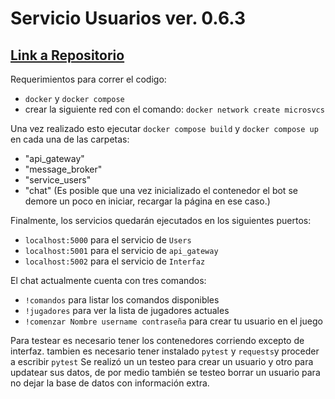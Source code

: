 # Servicio Usuarios ver. 0.6.3 
## [Link a Repositorio](https://github.com/iZeelow/ArquiSW_TareaU4)

Requerimientos para correr el codigo:
- ```docker``` y ```docker compose```
- crear la siguiente red con el comando: ```docker network create microsvcs```

Una vez realizado esto ejecutar ```docker compose build``` y ```docker compose up``` en cada una de las carpetas:
- "api_gateway"
- "message_broker"
- "service_users"
- "chat" (Es posible que una vez inicializado el contenedor el bot se demore un poco en iniciar, recargar la página en ese caso.)

Finalmente, los servicios quedarán ejecutados en los siguientes puertos:
- ```localhost:5000``` para el servicio de ```Users```
- ```localhost:5001``` para el servicio de ```api_gateway```
- ```localhost:5002``` para el servicio de ```Interfaz```

El chat actualmente cuenta con tres comandos:
- ```!comandos``` para listar los comandos disponibles
- ```!jugadores``` para ver la lista de jugadores actuales
- ```!comenzar Nombre username contraseña``` para crear tu usuario en el juego

Para testear es necesario tener los contenedores corriendo excepto de interfaz.
tambien es necesario tener instalado ```pytest``` y ```requests```y proceder a escribir ```pytest```
Se realizó un un testeo para crear un usuario y otro para updatear sus datos, de por medio
también se testeo borrar un usuario para no dejar la base de datos con información extra.